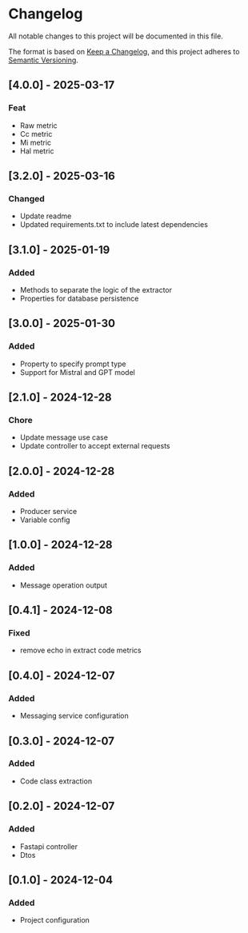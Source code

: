 # Changelog

All notable changes to this project will be documented in this file.

The format is based on [Keep a Changelog](https://keepachangelog.com/en/1.1.0/),
and this project adheres to [Semantic Versioning](https://semver.org/spec/v2.0.0.html).

## [4.0.0] - 2025-03-17
### Feat
* Raw metric
* Cc metric
* Mi metric
* Hal metric

## [3.2.0] - 2025-03-16
### Changed
* Update readme
* Updated requirements.txt to include latest dependencies

## [3.1.0] - 2025-01-19
### Added
* Methods to separate the logic of the extractor
* Properties for database persistence

## [3.0.0] - 2025-01-30
### Added
* Property to specify prompt type
* Support for Mistral and GPT model

## [2.1.0] - 2024-12-28
### Chore
* Update message use case
* Update controller to accept external requests

## [2.0.0] - 2024-12-28
### Added
* Producer service
* Variable config

## [1.0.0] - 2024-12-28
### Added
* Message operation output

## [0.4.1] - 2024-12-08
### Fixed
* remove echo in extract code metrics

## [0.4.0] - 2024-12-07
### Added
* Messaging service configuration

## [0.3.0] - 2024-12-07
### Added
* Code class extraction

## [0.2.0] - 2024-12-07
### Added
* Fastapi controller
* Dtos

## [0.1.0] - 2024-12-04
### Added
* Project configuration
